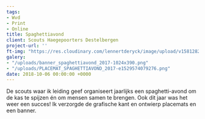 ```yaml
---
tags:
- Wvd
- Print
- Online
title: Spaghettiavond
client: Scouts Haegepoorters Destelbergen
project-url: ''
ft-img: "https://res.cloudinary.com/lennertderyck/image/upload/v1581282825/PLACEMAT_SPAGHETTIAVOND_2017-e1529574079276_ajc4z1.png"
galery:
- "/uploads/banner_spaghettiavond_2017-1024x390.png"
- "/uploads/PLACEMAT_SPAGHETTIAVOND_2017-e1529574079276.png"
date: 2018-10-06 00:00:00 +0000
---
```

De scouts waar ik leiding geef organiseert jaarlijks een spaghetti-avond om de kas te spijzen én om mensen samen te brengen. Ook dit jaar was het weer een succes! Ik verzorgde de grafische kant en ontwierp placemats en een banner.